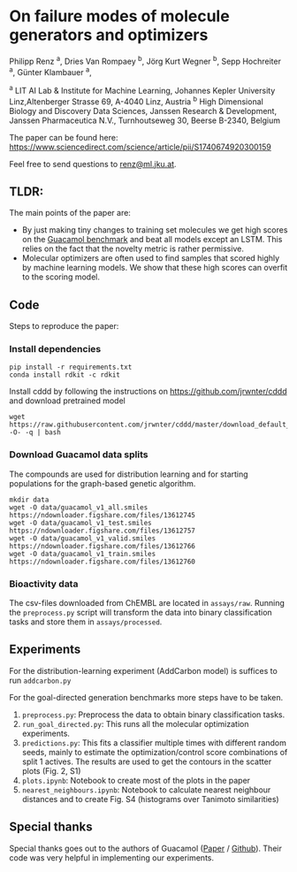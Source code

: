 # On failure modes of molecule generators and optimizers
Philipp Renz <sup>a</sup>,
Dries Van Rompaey  <sup>b</sup>,
Jörg Kurt Wegner  <sup>b</sup>,
Sepp Hochreiter  <sup>a</sup>,
Günter Klambauer  <sup>a</sup>,

<sup>a</sup> LIT AI Lab & Institute for Machine Learning, Johannes Kepler University Linz,Altenberger Strasse 69, A-4040 Linz, Austria
<sup>b</sup> High Dimensional Biology and Discovery Data Sciences, Janssen Research & Development, Janssen Pharmaceutica N.V., Turnhoutseweg 30, Beerse B-2340, Belgium

The paper can be found here:
https://www.sciencedirect.com/science/article/pii/S1740674920300159

Feel free to send questions to renz@ml.jku.at.
## TLDR:
The main points of the paper are:
- By just making tiny changes to training set molecules we get high
  scores on the [Guacamol benchmark](https://pubs.acs.org/doi/10.1021/acs.jcim.8b00839) and beat all models except an LSTM. This relies on
  the fact that the novelty metric is rather permissive.
- Molecular optimizers are often used to find samples that scored highly
  by machine learning models. We show that these high scores can overfit
  to the scoring model.

## Code
Steps to reproduce the paper:
### Install dependencies
```
pip install -r requirements.txt
conda install rdkit -c rdkit
```
Install cddd by following the instructions on https://github.com/jrwnter/cddd
and download pretrained model
```
wget https://raw.githubusercontent.com/jrwnter/cddd/master/download_default_model.sh -O- -q | bash
```
### Download Guacamol data splits
The compounds are used for distribution learning and for starting populations for the graph-based genetic algorithm.
```
mkdir data
wget -O data/guacamol_v1_all.smiles https://ndownloader.figshare.com/files/13612745
wget -O data/guacamol_v1_test.smiles https://ndownloader.figshare.com/files/13612757
wget -O data/guacamol_v1_valid.smiles https://ndownloader.figshare.com/files/13612766
wget -O data/guacamol_v1_train.smiles https://ndownloader.figshare.com/files/13612760
```
### Bioactivity data
The csv-files downloaded from ChEMBL are located in `assays/raw`.
Running the `preprocess.py` script will transform the data into binary classification tasks and store them in `assays/processed`.

## Experiments
For the distribution-learning experiment (AddCarbon model) is suffices to run `addcarbon.py`

For the goal-directed generation benchmarks more steps have to be taken.
1. `preprocess.py`: Preprocess the data to obtain binary classification tasks.
1. `run_goal_directed.py`: This runs all the molecular optimization experiments.
1. `predictions.py`: This fits  a classifier multiple times with different random seeds, mainly to estimate the optimization/control score combinations of split 1 actives. The results are used to get the contours in the scatter plots (Fig. 2, S1)
1. `plots.ipynb`: Notebook to create most of the plots in the paper
1. `nearest_neighbours.ipynb`: Notebook to calculate nearest neighbour distances and to create Fig. S4 (histograms over Tanimoto similarities)

## Special thanks
Special thanks goes out to the authors of Guacamol ([Paper](https://pubs.acs.org/doi/10.1021/acs.jcim.8b00839) / [Github](https://github.com/BenevolentAI/guacamol)). Their code was very helpful in implementing our experiments.
